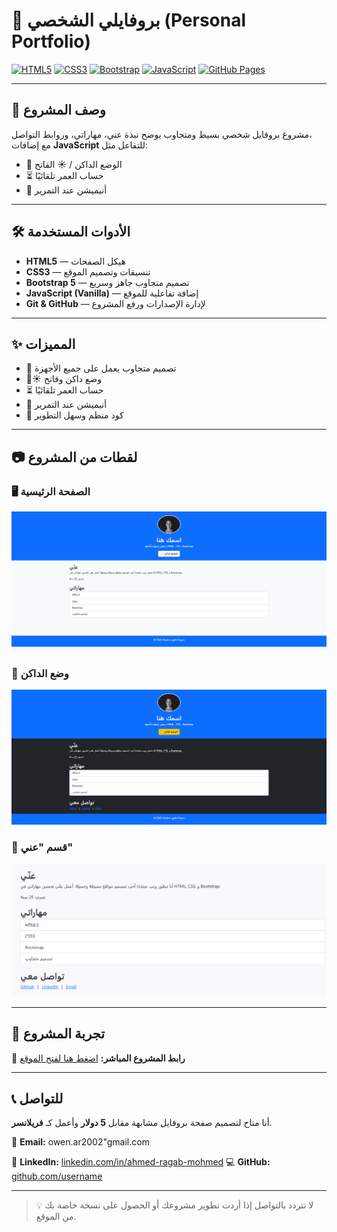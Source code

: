 # 🌟 بروفايلي الشخصي (Personal Portfolio)

[![HTML5](https://img.shields.io/badge/HTML5-E34F26?logo=html5&logoColor=white)](https://developer.mozilla.org/en-US/docs/Web/Guide/HTML/HTML5)
[![CSS3](https://img.shields.io/badge/CSS3-1572B6?logo=css3&logoColor=white)](https://developer.mozilla.org/en-US/docs/Web/CSS)
[![Bootstrap](https://img.shields.io/badge/Bootstrap-7952B3?logo=bootstrap&logoColor=white)](https://getbootstrap.com/)
[![JavaScript](https://img.shields.io/badge/JavaScript-F7DF1E?logo=javascript&logoColor=black)](https://developer.mozilla.org/en-US/docs/Web/JavaScript)
[![GitHub Pages](https://img.shields.io/badge/Deployed%20on-GitHub%20Pages-222222?logo=github&logoColor=white)](https://username.github.io/personal-portfolio)

---

## 📌 وصف المشروع
مشروع بروفايل شخصي بسيط ومتجاوب يوضح نبذة عني، مهاراتي، وروابط التواصل،  
مع إضافات **JavaScript** للتفاعل مثل:
- 🌙 الوضع الداكن / ☀️ الفاتح
- ⏳ حساب العمر تلقائيًا
- 🎨 أنيميشن عند التمرير

---

## 🛠 الأدوات المستخدمة
- **HTML5** — هيكل الصفحات
- **CSS3** — تنسيقات وتصميم الموقع
- **Bootstrap 5** — تصميم متجاوب جاهز وسريع
- **JavaScript (Vanilla)** — إضافة تفاعلية للموقع
- **Git & GitHub** — لإدارة الإصدارات ورفع المشروع

---

## ✨ المميزات
- 📱 تصميم متجاوب يعمل على جميع الأجهزة
- 🌙☀️ وضع داكن وفاتح
- ⏳ حساب العمر تلقائيًا
- 🎨 أنيميشن عند التمرير
- 📂 كود منظم وسهل التطوير

---

## 📷 لقطات من المشروع

### 🖥 الصفحة الرئيسية
![Portfolio Preview](images/portfolio-preview.png)

### 🌙 وضع الداكن
![Dark Mode](images/dark-mode.png)

### 📄 قسم "عني"
![Home Section](images/home-section.png)

---

## 🚀 تجربة المشروع
📍 **رابط المشروع المباشر:** [اضغط هنا لفتح الموقع](https://MajekAhmed.github.io/personal-portfolio)

---

## 📞 للتواصل
أنا متاح لتصميم صفحة بروفايل مشابهة مقابل **5 دولار** وأعمل كـ **فريلانسر**.

📧 **Email:** owen.ar2002"gmail.com 

💼 **LinkedIn:** [linkedin.com/in/ahmed-ragab-mohmed](https://www.linkedin.com/in/ahmed-ragab-mohmed/) 
💻 **GitHub:** [github.com/username](https://github.com/MajekAhmed)

---
> 💡 لا تتردد بالتواصل إذا أردت تطوير مشروعك أو الحصول على نسخة خاصة بك من الموقع.

